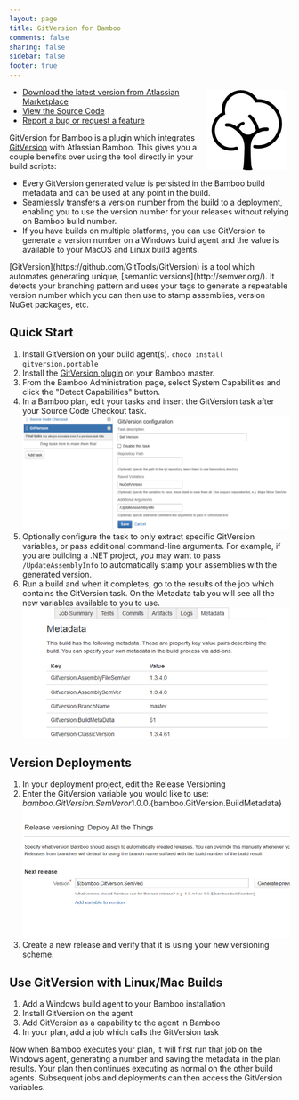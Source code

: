 ```yaml
---
layout: page
title: GitVersion for Bamboo
comments: false
sharing: false
sidebar: false
footer: true
---
```


<img src="/images/gitversion/logo.png" style="float: right; margin: 5px" />

* [Download the latest version from Atlassian Marketplace](https://marketplace.atlassian.com/plugins/com.carolynvs.gitversion)
* [View the Source Code](https://bitbucket.org/carolynvs/gitversion-bamboo/src)
* [Report a bug or request a feature](https://bitbucket.org/carolynvs/gitversion-bamboo/issues?status=new&status=open)

GitVersion for Bamboo is a plugin which integrates [GitVersion](https://github.com/GitTools/GitVersion) with Atlassian Bamboo. This gives you a couple benefits over using the tool directly in your build scripts:

* Every GitVersion generated value is persisted in the Bamboo build metadata and can be used at any point in the build.
* Seamlessly transfers a version number from the build to a deployment, enabling you to use the version number for your releases without relying on Bamboo build number.
* If you have builds on multiple platforms, you can use GitVersion to generate a version number on a Windows build agent and the value is available to your MacOS and Linux build agents.

<aside markdown="1">
  [GitVersion](https://github.com/GitTools/GitVersion) is a tool which automates generating unique, [semantic versions](http://semver.org/). It detects your branching pattern and uses your tags to generate a repeatable version number which you can then use to stamp assemblies, version NuGet packages, etc.
</aside>

## Quick Start

1. Install GitVersion on your build agent(s). `choco install gitversion.portable`
2. Install the [GitVersion plugin](https://marketplace.atlassian.com/plugins/com.carolynvs.gitversion) on your Bamboo master.
3. From the Bamboo Administration page, select System Capabilities and click the "Detect Capabilities" button.
4. In a Bamboo plan, edit your tasks and insert the GitVersion task after your Source Code Checkout task. ![image](/images/gitversion/task-definition.png)
5. Optionally configure the task to only extract specific GitVersion variables, or pass additional command-line arguments. For example, if you are building a .NET project, you may want to pass `/UpdateAssemblyInfo` to automatically stamp your assemblies with the generated version.
5. Run a build and when it completes, go to the results of the job which contains the GitVersion task. On the Metadata tab you will see all the new variables available to you to use. ![image](/images/gitversion/job-metadata.png)

## Version Deployments
1. In your deployment project, edit the Release Versioning
2. Enter the GitVersion variable you would like to use: ${bamboo.GitVersion.SemVer} or 1.0.0.${bamboo.GitVersion.BuildMetadata} ![image](/images/gitversion/release-versioning.png)
3. Create a new release and verify that it is using your new versioning scheme.

## Use GitVersion with Linux/Mac Builds
1. Add a Windows build agent to your Bamboo installation
2. Install GitVersion on the agent
3. Add GitVersion as a capability to the agent in Bamboo
4. In your plan, add a job which calls the GitVersion task

Now when Bamboo executes your plan, it will first run that job on the Windows agent, generating a number and saving the metadata in the plan results. Your plan then continues executing as normal on the other build agents. Subsequent jobs and deployments can then access the GitVersion variables.
